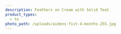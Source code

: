 ```yaml
---
description: Feathers on Cream with Solid Teal
product_types:
  - to
photo_path: /uploads/aidens-fist-4-months-255.jpg
---
```

